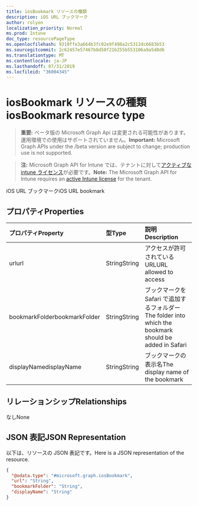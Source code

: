 ```yaml
---
title: iosBookmark リソースの種類
description: iOS URL ブックマーク
author: rolyon
localization_priority: Normal
ms.prod: Intune
doc_type: resourcePageType
ms.openlocfilehash: 9310ffe3a664b3fc02e9f498a2c5312dc6683b53
ms.sourcegitcommit: 2c62457e57467b8d50f21b255b553106a9a5d8d6
ms.translationtype: MT
ms.contentlocale: ja-JP
ms.lasthandoff: 07/31/2019
ms.locfileid: "36004345"
---
```

# <a name="iosbookmark-resource-type"></a><span data-ttu-id="7bae8-103">iosBookmark リソースの種類</span><span class="sxs-lookup"><span data-stu-id="7bae8-103">iosBookmark resource type</span></span>

> <span data-ttu-id="7bae8-104">**重要:** ベータ版の Microsoft Graph Api は変更される可能性があります。運用環境での使用はサポートされていません。</span><span class="sxs-lookup"><span data-stu-id="7bae8-104">**Important:** Microsoft Graph APIs under the /beta version are subject to change; production use is not supported.</span></span>

> <span data-ttu-id="7bae8-105">**注:** Microsoft Graph API for Intune では、テナントに対して[アクティブな intune ライセンス](https://go.microsoft.com/fwlink/?linkid=839381)が必要です。</span><span class="sxs-lookup"><span data-stu-id="7bae8-105">**Note:** The Microsoft Graph API for Intune requires an [active Intune license](https://go.microsoft.com/fwlink/?linkid=839381) for the tenant.</span></span>

<span data-ttu-id="7bae8-106">iOS URL ブックマーク</span><span class="sxs-lookup"><span data-stu-id="7bae8-106">iOS URL bookmark</span></span>

## <a name="properties"></a><span data-ttu-id="7bae8-107">プロパティ</span><span class="sxs-lookup"><span data-stu-id="7bae8-107">Properties</span></span>
|<span data-ttu-id="7bae8-108">プロパティ</span><span class="sxs-lookup"><span data-stu-id="7bae8-108">Property</span></span>|<span data-ttu-id="7bae8-109">型</span><span class="sxs-lookup"><span data-stu-id="7bae8-109">Type</span></span>|<span data-ttu-id="7bae8-110">説明</span><span class="sxs-lookup"><span data-stu-id="7bae8-110">Description</span></span>|
|:---|:---|:---|
|<span data-ttu-id="7bae8-111">url</span><span class="sxs-lookup"><span data-stu-id="7bae8-111">url</span></span>|<span data-ttu-id="7bae8-112">String</span><span class="sxs-lookup"><span data-stu-id="7bae8-112">String</span></span>|<span data-ttu-id="7bae8-113">アクセスが許可されている URL</span><span class="sxs-lookup"><span data-stu-id="7bae8-113">URL allowed to access</span></span>|
|<span data-ttu-id="7bae8-114">bookmarkFolder</span><span class="sxs-lookup"><span data-stu-id="7bae8-114">bookmarkFolder</span></span>|<span data-ttu-id="7bae8-115">String</span><span class="sxs-lookup"><span data-stu-id="7bae8-115">String</span></span>|<span data-ttu-id="7bae8-116">ブックマークを Safari で追加するフォルダー</span><span class="sxs-lookup"><span data-stu-id="7bae8-116">The folder into which the bookmark should be added in Safari</span></span>|
|<span data-ttu-id="7bae8-117">displayName</span><span class="sxs-lookup"><span data-stu-id="7bae8-117">displayName</span></span>|<span data-ttu-id="7bae8-118">String</span><span class="sxs-lookup"><span data-stu-id="7bae8-118">String</span></span>|<span data-ttu-id="7bae8-119">ブックマークの表示名</span><span class="sxs-lookup"><span data-stu-id="7bae8-119">The display name of the bookmark</span></span>|

## <a name="relationships"></a><span data-ttu-id="7bae8-120">リレーションシップ</span><span class="sxs-lookup"><span data-stu-id="7bae8-120">Relationships</span></span>
<span data-ttu-id="7bae8-121">なし</span><span class="sxs-lookup"><span data-stu-id="7bae8-121">None</span></span>

## <a name="json-representation"></a><span data-ttu-id="7bae8-122">JSON 表記</span><span class="sxs-lookup"><span data-stu-id="7bae8-122">JSON Representation</span></span>
<span data-ttu-id="7bae8-123">以下は、リソースの JSON 表記です。</span><span class="sxs-lookup"><span data-stu-id="7bae8-123">Here is a JSON representation of the resource.</span></span>
<!-- {
  "blockType": "resource",
  "@odata.type": "microsoft.graph.iosBookmark"
}
-->
``` json
{
  "@odata.type": "#microsoft.graph.iosBookmark",
  "url": "String",
  "bookmarkFolder": "String",
  "displayName": "String"
}
```





